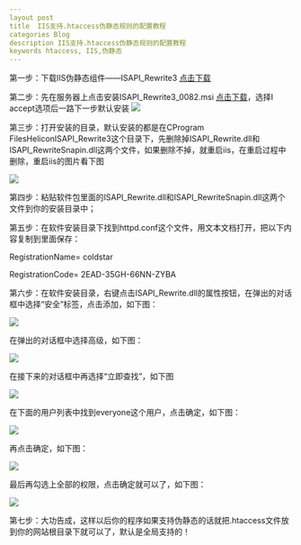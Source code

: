 ```yaml
---
layout post
title  IIS支持.htaccess伪静态规则的配置教程
categories Blog
description IIS支持.htaccess伪静态规则的配置教程
keywords htaccess, IIS,伪静态
---
```


第一步：下载IIS伪静态组件——ISAPI_Rewrite3  [点击下载](httpwww.jb51.netsofts41171.html)

第二步：先在服务器上点击安装ISAPI_Rewrite3_0082.msi  [点击下载](httpwww.helicontech.comisapi_rewritedownload.html)，选择I accept选项后一路下一步默认安装 
![](httpsraw.githubusercontent.comxuxiaoleiimagesmaster20190717172001.png)

第三步：打开安装的目录，默认安装的都是在CProgram FilesHeliconISAPI_Rewrite3这个目录下，先删除掉ISAPI_Rewrite.dll和ISAPI_RewriteSnapin.dll这两个文件，如果删除不掉，就重启iis，在重启过程中删除，重启iis的图片看下图

![](httpsraw.githubusercontent.comxuxiaoleiimagesmaster20190717173418.png)

第四步：粘贴软件包里面的ISAPI_Rewrite.dll和ISAPI_RewriteSnapin.dll这两个文件到你的安装目录中；

第五步：在软件安装目录下找到httpd.conf这个文件，用文本文档打开，把以下内容复制到里面保存：

RegistrationName= coldstar

RegistrationCode= 2EAD-35GH-66NN-ZYBA

第六步：在软件安装目录，右键点击ISAPI_Rewrite.dll的属性按钮，在弹出的对话框中选择“安全”标签，点击添加，如下图：

![](httpsraw.githubusercontent.comxuxiaoleiimagesmaster20190717173631.png)

在弹出的对话框中选择高级，如下图：

![](httpsraw.githubusercontent.comxuxiaoleiimagesmaster20190717173735.png)

在接下来的对话框中再选择“立即查找”，如下图

![](httpsraw.githubusercontent.comxuxiaoleiimagesmaster20190717173820.png)

在下面的用户列表中找到everyone这个用户，点击确定，如下图：

![](httpsraw.githubusercontent.comxuxiaoleiimagesmaster20190717173852.png)

再点击确定，如下图：

![](httpsraw.githubusercontent.comxuxiaoleiimagesmaster20190717173938.png)

最后再勾选上全部的权限，点击确定就可以了，如下图：

![](httpsraw.githubusercontent.comxuxiaoleiimagesmaster20190717174025.png)

第七步：大功告成，这样以后你的程序如果支持伪静态的话就把.htaccess文件放到你的网站根目录下就可以了，默认是全局支持的！
